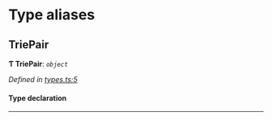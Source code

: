 

# Type aliases

<a id="triepair"></a>

##  TriePair

**Ƭ TriePair**: *`object`*

*Defined in [types.ts:5](https://github.com/polkadot-js/common/blob/e3b45e7/packages/trie-hash/src/types.ts#L5)*

#### Type declaration

___

